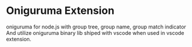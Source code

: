 # Oniguruma Extension

oniguruma for node.js with group tree, group name, group match indicator
And utilize oniguruma binary lib shiped with vscode when used in vscode extension.
